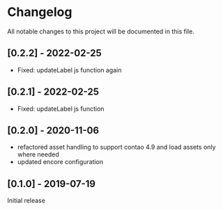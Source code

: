 # Changelog
All notable changes to this project will be documented in this file.

## [0.2.2] - 2022-02-25

- Fixed: updateLabel js function again

## [0.2.1] - 2022-02-25

- Fixed: updateLabel js function

## [0.2.0] - 2020-11-06
- refactored asset handling to support contao 4.9 and load assets only where needed
- updated encore configuration

## [0.1.0] - 2019-07-19

Initial release
